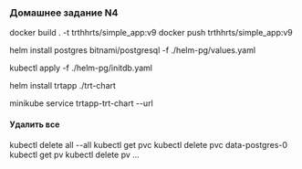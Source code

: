 ### Домашнее задание N4

docker build . -t trthhrts/simple_app:v9
docker push trthhrts/simple_app:v9

helm install postgres bitnami/postgresql -f ./helm-pg/values.yaml

kubectl apply -f ./helm-pg/initdb.yaml

helm install trtapp ./trt-chart

minikube service trtapp-trt-chart --url

#### Удалить все
kubectl delete all --all
kubectl get pvc
kubectl delete pvc data-postgres-0 
kubectl get pv
kubectl delete pv ...